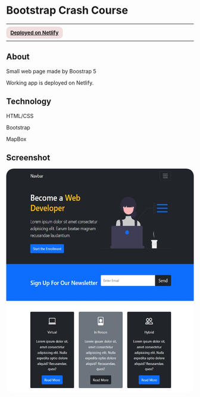 # Bootstrap Crash Course

---

<div>
<a href="https://animated-kitten-bf5924.netlify.app/" target="_blank" rel="noopener noreferrer"
    style="padding:0.5rem 0.7rem;
    color: black;
    background: #F1DEDE;
    border-radius:10px;
    font-size:0.85rem;
    font-weight:600;">Deployed on Netlify</a> <br/> 
<!-- <a href="#" target="_blank" rel="noopener noreferrer"
    style="padding:0.5rem 0.7rem;
    color: black;
    background: #FE938C;
    border-radius:10px;
    font-size:0.85rem;
    font-weight:600;">YouTube Presentation</a>  -->
</div>

---

## About

<p>Small web page made by Boostrap 5</p>

<p>Working app is deployed on Netlify.</p>

## Technology

<p>HTML/CSS</p>
<p>Bootstrap</p>
<p>MapBox</p>

## Screenshot

<img src="/screenshot.jpg" height="600" style="border-radius:20px;margin-bottom:2rem;" />
